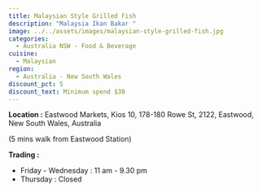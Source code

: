 ```yaml
---
title: Malaysian Style Grilled Fish
description: "Malaysia Ikan Bakar "
image: ../../assets/images/malaysian-style-grilled-fish.jpg
categories:
  - Australia NSW - Food & Beverage
cuisine:
  - Malaysian
region:
  - Australia - New South Wales
discount_pct: 5
discount_text: Minimum spend $30
---
```

**Location :** Eastwood Markets, Kios 10, 178-180 Rowe St, 2122, Eastwood, New South Wales, Australia

(5 mins walk from Eastwood Station)

**Trading :**

* Friday - Wednesday : 11 am - 9.30 pm
* Thursday : Closed
